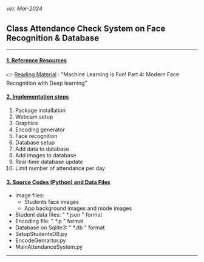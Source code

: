 <h6>ver. Mar-2024</h6>
<h2> Class Attendance Check System on Face Recognition & Database</h2>

<!-- <br/>:point_right: [Back to README Page](./README.md) </li> -->

---

<u><h4>1. Reference Resources</h4></u>

<!-- :point_right: [Murtaza's Workshop](https://www.youtube.com/watch?v=iBomaK2ARyI)  -->

:point_right: [Reading Material](https://medium.com/@ageitgey/machine-learning-is-fun-part-4-modern-face-recognition-with-deep-learning-c3cffc121d78) : "Machine Learning is Fun! Part 4: Modern Face Recognition with Deep learning"

<u><h4>2. Implementation steps </h4></u>

<ol>
    <li> Package installation </li>
    <li> Webcam setup </li>
    <li> Graphics </li>
    <li> Encoding generator </li>
    <li> Face recognition </li>
    <li> Database setup </li>
    <li> Add data to database </li>
    <li> Add images to database </li>
    <li> Real-time database update </li>
    <li> Limit number of attendance per day </li>
</ol>

<u><h4>3. Source Codes (Python) and Data Files </h4></u>

<ul>
    <li> Image files: 
        <ul>
            <li>Students face images </li>
            <li>App background images and mode images </li>
        </ul> 
    </li>
    <li> Student data files: " *.json " format </li>
    <li> Encoding file: " *.p " format </li>
    <li> Database on Sqlite3: " *.db " format </li>
    <li> SetupStudentsDB.py </li>
    <li> EncodeGenrartor.py </li>
    <li> MainAttendanceSystem.py </li>
</ul>

---
